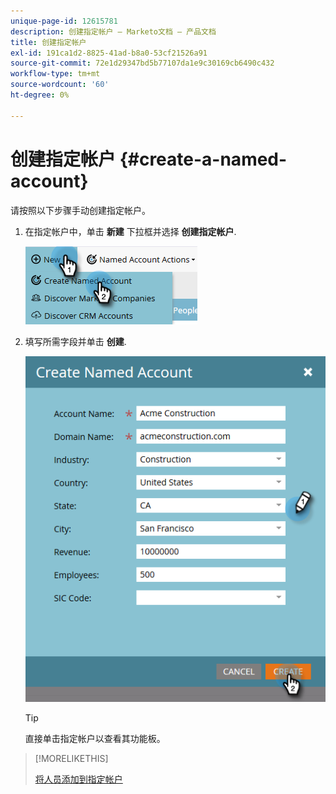 ```yaml
---
unique-page-id: 12615781
description: 创建指定帐户 — Marketo文档 — 产品文档
title: 创建指定帐户
exl-id: 191ca1d2-8825-41ad-b8a0-53cf21526a91
source-git-commit: 72e1d29347bd5b77107da1e9c30169cb6490c432
workflow-type: tm+mt
source-wordcount: '60'
ht-degree: 0%

---
```


# 创建指定帐户 {#create-a-named-account}

请按照以下步骤手动创建指定帐户。

1. 在指定帐户中，单击 **新建** 下拉框并选择 **创建指定帐户**.

   ![](assets/two-1.png)

1. 填写所需字段并单击 **创建**.

   ![](assets/three-1.png)

   >[!TIP]
   >
   >直接单击指定帐户以查看其功能板。

>[!MORELIKETHIS]
>
>[将人员添加到指定帐户](/help/marketo/product-docs/target-account-management/target/named-accounts/add-people-to-a-named-account.md)
